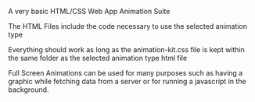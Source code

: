 A very basic HTML/CSS Web App Animation Suite

The HTML Files include the code necessary to use the selected animation type

Everything should work as long as the animation-kit.css file is kept within the same folder as the selected animation type html file

Full Screen Animations can be used for many purposes such as having a graphic while fetching data from a server or for running a javascript in the background.
